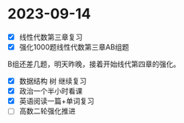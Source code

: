 # 2023-09-14

* [X] 线性代数第三章复习
* [X] 强化1000题线性代数第三章AB组题

B组还差几题，明天昨晚，接着开始线代第四章的强化。

* [X] 数据结构 树 继续复习
* [X] 政治一个半小时看课
* [X] 英语阅读一篇+单词复习
* [ ] 高数二轮强化推进
